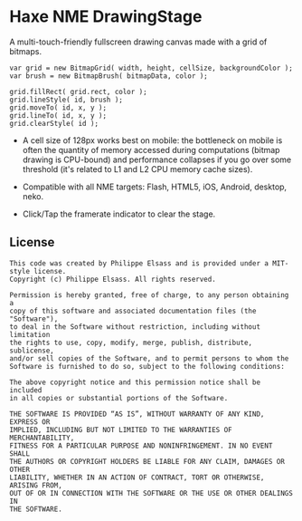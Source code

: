 Haxe NME DrawingStage
=====================

A multi-touch-friendly fullscreen drawing canvas made with a grid of bitmaps.

    var grid = new BitmapGrid( width, height, cellSize, backgroundColor );
    var brush = new BitmapBrush( bitmapData, color );
  
    grid.fillRect( grid.rect, color );
    grid.lineStyle( id, brush );
    grid.moveTo( id, x, y );
    grid.lineTo( id, x, y );
    grid.clearStyle( id );

- A cell size of 128px works best on mobile: the bottleneck on mobile is often the quantity of memory 
accessed during computations (bitmap drawing is CPU-bound) and performance collapses if you go over 
some threshold (it's related to L1 and L2 CPU memory cache sizes).

- Compatible with all NME targets: Flash, HTML5, iOS, Android, desktop, neko.

- Click/Tap the framerate indicator to clear the stage.

License
-------

    This code was created by Philippe Elsass and is provided under a MIT-style license. 
    Copyright (c) Philippe Elsass. All rights reserved.

    Permission is hereby granted, free of charge, to any person obtaining a 
    copy of this software and associated documentation files (the "Software"),
    to deal in the Software without restriction, including without limitation
    the rights to use, copy, modify, merge, publish, distribute, sublicense,
    and/or sell copies of the Software, and to permit persons to whom the
    Software is furnished to do so, subject to the following conditions:

    The above copyright notice and this permission notice shall be included
    in all copies or substantial portions of the Software.

    THE SOFTWARE IS PROVIDED “AS IS”, WITHOUT WARRANTY OF ANY KIND, EXPRESS OR
    IMPLIED, INCLUDING BUT NOT LIMITED TO THE WARRANTIES OF MERCHANTABILITY,
    FITNESS FOR A PARTICULAR PURPOSE AND NONINFRINGEMENT. IN NO EVENT SHALL 
    THE AUTHORS OR COPYRIGHT HOLDERS BE LIABLE FOR ANY CLAIM, DAMAGES OR OTHER
    LIABILITY, WHETHER IN AN ACTION OF CONTRACT, TORT OR OTHERWISE, ARISING FROM,
    OUT OF OR IN CONNECTION WITH THE SOFTWARE OR THE USE OR OTHER DEALINGS IN
    THE SOFTWARE.

